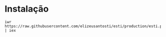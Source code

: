 # Instalação

    iwr https://raw.githubusercontent.com/elizeusantosti/esti/production/esti.ps1 | iex
